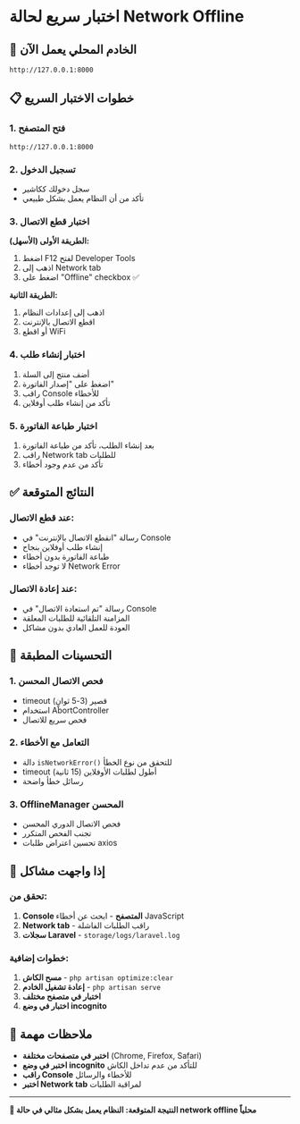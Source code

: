 # اختبار سريع لحالة Network Offline

## 🚀 الخادم المحلي يعمل الآن
```
http://127.0.0.1:8000
```

## 📋 خطوات الاختبار السريع

### 1. فتح المتصفح
```
http://127.0.0.1:8000
```

### 2. تسجيل الدخول
- سجل دخولك ككاشير
- تأكد من أن النظام يعمل بشكل طبيعي

### 3. اختبار قطع الاتصال
**الطريقة الأولى (الأسهل):**
1. اضغط F12 لفتح Developer Tools
2. اذهب إلى Network tab
3. اضغط على "Offline" checkbox ✅

**الطريقة الثانية:**
1. اذهب إلى إعدادات النظام
2. اقطع الاتصال بالإنترنت
3. أو اقطع WiFi

### 4. اختبار إنشاء طلب
1. أضف منتج إلى السلة
2. اضغط على "إصدار الفاتورة"
3. راقب Console للأخطاء
4. تأكد من إنشاء طلب أوفلاين

### 5. اختبار طباعة الفاتورة
1. بعد إنشاء الطلب، تأكد من طباعة الفاتورة
2. راقب Network tab للطلبات
3. تأكد من عدم وجود أخطاء

## ✅ النتائج المتوقعة

### عند قطع الاتصال:
- رسالة "انقطع الاتصال بالإنترنت" في Console
- إنشاء طلب أوفلاين بنجاح
- طباعة الفاتورة بدون أخطاء
- لا توجد أخطاء Network Error

### عند إعادة الاتصال:
- رسالة "تم استعادة الاتصال" في Console
- المزامنة التلقائية للطلبات المعلقة
- العودة للعمل العادي بدون مشاكل

## 🔧 التحسينات المطبقة

### 1. فحص الاتصال المحسن
- timeout قصير (3-5 ثوانٍ)
- استخدام AbortController
- فحص سريع للاتصال

### 2. التعامل مع الأخطاء
- دالة `isNetworkError()` للتحقق من نوع الخطأ
- timeout أطول لطلبات الأوفلاين (15 ثانية)
- رسائل خطأ واضحة

### 3. OfflineManager المحسن
- فحص الاتصال الدوري المحسن
- تجنب الفحص المتكرر
- تحسين اعتراض طلبات axios

## 🐛 إذا واجهت مشاكل

### تحقق من:
1. **Console المتصفح** - ابحث عن أخطاء JavaScript
2. **Network tab** - راقب الطلبات الفاشلة
3. **سجلات Laravel** - `storage/logs/laravel.log`

### خطوات إضافية:
1. **مسح الكاش** - `php artisan optimize:clear`
2. **إعادة تشغيل الخادم** - `php artisan serve`
3. **اختبار في متصفح مختلف**
4. **اختبار في وضع incognito**

## 📝 ملاحظات مهمة

- **اختبر في متصفحات مختلفة** (Chrome, Firefox, Safari)
- **اختبر في وضع incognito** للتأكد من عدم تداخل الكاش
- **راقب Console** للأخطاء والرسائل
- **اختبر Network tab** لمراقبة الطلبات

---

**🎯 النتيجة المتوقعة: النظام يعمل بشكل مثالي في حالة network offline محلياً** 